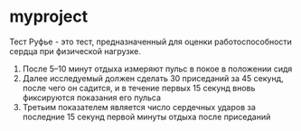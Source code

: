 # myproject

Тест Руфье - это тест, предназначенный для оценки работоспособности сердца при физической нагрузке.

1. После 5–10 минут отдыха измеряют пульс в покое в положении сидя 
2. Далее исследуемый должен сделать 30 приседаний за 45 секунд, после чего он садится, и в течение первых 15 секунд вновь фиксируются показания его пульса 
3. Третьим показателем является число сердечных ударов за последние 15 секунд первой минуты отдыха после приседаний
